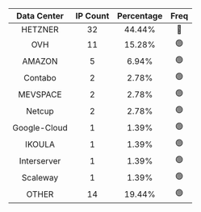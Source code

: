 | Data Center | IP Count | Percentage | Freq |
|:------------:|:--------:|:-----------:|:-----:|
| HETZNER | 32 | 44.44% | 🔴 |
| OVH | 11 | 15.28% | 🟢 |
| AMAZON | 5 | 6.94% | 🟢 |
| Contabo | 2 | 2.78% | 🟢 |
| MEVSPACE | 2 | 2.78% | 🟢 |
| Netcup | 2 | 2.78% | 🟢 |
| Google-Cloud | 1 | 1.39% | 🟢 |
| IKOULA | 1 | 1.39% | 🟢 |
| Interserver | 1 | 1.39% | 🟢 |
| Scaleway | 1 | 1.39% | 🟢 |
| OTHER | 14 | 19.44% | 🟢 |